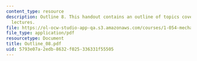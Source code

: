 ```yaml
---
content_type: resource
description: Outline 8. This handout contains an outline of topics covered in course
  lectures.
file: https://ol-ocw-studio-app-qa.s3.amazonaws.com/courses/1-054-mechanics-and-design-of-concrete-structures-spring-2004/5793e07a2edb8632f025336331f55505_Outline_08.pdf
file_type: application/pdf
resourcetype: Document
title: Outline_08.pdf
uid: 5793e07a-2edb-8632-f025-336331f55505
---
```

